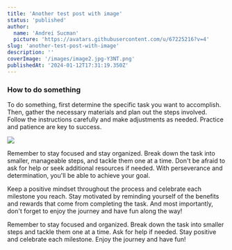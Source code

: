 ```yaml
---
title: 'Another test post with image'
status: 'published'
author:
  name: 'Andrei Sucman'
  picture: 'https://avatars.githubusercontent.com/u/67225216?v=4'
slug: 'another-test-post-with-image'
description: ''
coverImage: '/images/image2.jpg-Y3NT.png'
publishedAt: '2024-01-12T17:31:19.350Z'
---
```


### How to do something

To do something, first determine the specific task you want to accomplish. Then, gather the necessary materials and plan out the steps involved. Follow the instructions carefully and make adjustments as needed. Practice and patience are key to success.

![](/images/image-Q1Mj.jpg)

Remember to stay focused and stay organized. Break down the task into smaller, manageable steps, and tackle them one at a time. Don't be afraid to ask for help or seek additional resources if needed. With perseverance and determination, you'll be able to achieve your goal.

Keep a positive mindset throughout the process and celebrate each milestone you reach. Stay motivated by reminding yourself of the benefits and rewards that come from completing the task. And most importantly, don't forget to enjoy the journey and have fun along the way!

Remember to stay focused and organized. Break down the task into smaller steps and tackle them one at a time. Ask for help if needed. Stay positive and celebrate each milestone. Enjoy the journey and have fun!